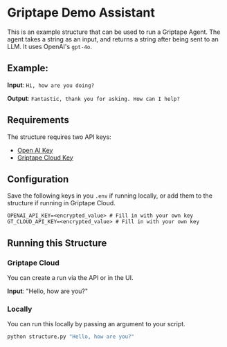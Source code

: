 # Griptape Demo Assistant

This is an example structure that can be used to run a Griptape Agent. The agent takes a string as an input, and returns a string after being sent to an LLM. It uses OpenAI's `gpt-4o`.

## Example:

**Input**: `Hi, how are you doing?`

**Output**: `Fantastic, thank you for asking. How can I help?`

## Requirements

The structure requires two API keys:

* [Open AI Key](https://platform.openai.com/api-keys)
* [Griptape Cloud Key](https://cloud.griptape.ai/configuration/api-keys)

## Configuration

Save the following keys in you `.env` if running locally, or add them to the structure if running in Griptape Cloud.

```.env
OPENAI_API_KEY=<encrypted_value> # Fill in with your own key
GT_CLOUD_API_KEY=<encrypted_value> # Fill in with your own key
```

## Running this Structure

### Griptape Cloud

You can create a run via the API or in the UI. 

**Input**: "Hello, how are you?"

### Locally

You can run this locally by passing an argument to your script.

```python
python structure.py "Hello, how are you?"
```
